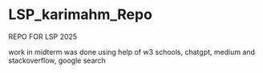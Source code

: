 # LSP_karimahm_Repo
REPO FOR LSP 2025

work in midterm was done using help of w3 schools, chatgpt, medium and stackoverflow, google search
